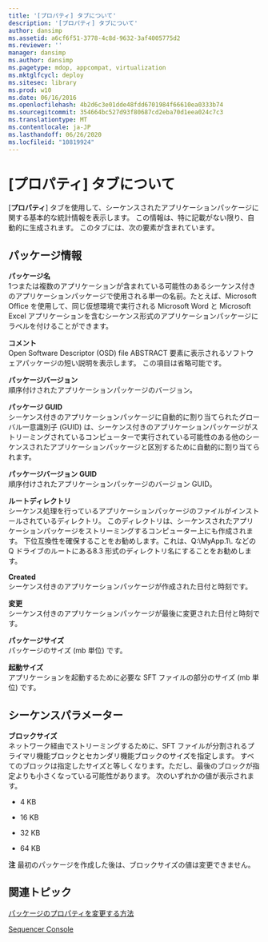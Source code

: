 ```yaml
---
title: '[プロパティ] タブについて'
description: '[プロパティ] タブについて'
author: dansimp
ms.assetid: a6cf6f51-3778-4c8d-9632-3af4005775d2
ms.reviewer: ''
manager: dansimp
ms.author: dansimp
ms.pagetype: mdop, appcompat, virtualization
ms.mktglfcycl: deploy
ms.sitesec: library
ms.prod: w10
ms.date: 06/16/2016
ms.openlocfilehash: 4b2d6c3e01dde48fdd6701984f66610ea0333b74
ms.sourcegitcommit: 354664bc527d93f80687cd2eba70d1eea024c7c3
ms.translationtype: MT
ms.contentlocale: ja-JP
ms.lasthandoff: 06/26/2020
ms.locfileid: "10819924"
---
```

# [プロパティ] タブについて


[**プロパティ**] タブを使用して、シーケンスされたアプリケーションパッケージに関する基本的な統計情報を表示します。 この情報は、特に記載がない限り、自動的に生成されます。 このタブには、次の要素が含まれています。

## パッケージ情報


<a href="" id="package-name"></a>**パッケージ名**  
1つまたは複数のアプリケーションが含まれている可能性のあるシーケンス付きのアプリケーションパッケージで使用される単一の名前。たとえば、Microsoft Office を使用して、同じ仮想環境で実行される Microsoft Word と Microsoft Excel アプリケーションを含むシーケンス形式のアプリケーションパッケージにラベルを付けることができます。

<a href="" id="comments"></a>**コメント**  
Open Software Descriptor (OSD) file ABSTRACT 要素に表示されるソフトウェアパッケージの短い説明を表示します。 この項目は省略可能です。

<a href="" id="package-version"></a>**パッケージバージョン**  
順序付けされたアプリケーションパッケージのバージョン。

<a href="" id="package-guid"></a>**パッケージ GUID**  
シーケンス付きのアプリケーションパッケージに自動的に割り当てられたグローバル一意識別子 (GUID) は、シーケンス付きのアプリケーションパッケージがストリーミングされているコンピューターで実行されている可能性のある他のシーケンスされたアプリケーションパッケージと区別するために自動的に割り当てられます。

<a href="" id="package-version-guid"></a>**パッケージバージョン GUID**  
順序付けされたアプリケーションパッケージのバージョン GUID。

<a href="" id="root-directory"></a>**ルートディレクトリ**  
シーケンス処理を行っているアプリケーションパッケージのファイルがインストールされているディレクトリ。 このディレクトリは、シーケンスされたアプリケーションパッケージをストリーミングするコンピューター上にも作成されます。 下位互換性を確保することをお勧めします。これは、Q:\\MyApp.1\\. などの Q ドライブのルートにある8.3 形式のディレクトリ名にすることをお勧めします。

<a href="" id="created"></a>**Created**  
シーケンス付きのアプリケーションパッケージが作成された日付と時刻です。

<a href="" id="modified"></a>**変更**  
シーケンス付きのアプリケーションパッケージが最後に変更された日付と時刻です。

<a href="" id="package-size"></a>**パッケージサイズ**  
パッケージのサイズ (mb 単位) です。

<a href="" id="launch-size"></a>**起動サイズ**  
アプリケーションを起動するために必要な SFT ファイルの部分のサイズ (mb 単位) です。

## シーケンスパラメーター


<a href="" id="block-size"></a>**ブロックサイズ**  
ネットワーク経由でストリーミングするために、SFT ファイルが分割されるプライマリ機能ブロックとセカンダリ機能ブロックのサイズを指定します。 すべてのブロックは指定したサイズと等しくなります。ただし、最後のブロックが指定よりも小さくなっている可能性があります。 次のいずれかの値が表示されます。

-   4 KB

-   16 KB

-   32 KB

-   64 KB

**注** 最初のパッケージを作成した後は、ブロックサイズの値は変更できません。

 

## 関連トピック


[パッケージのプロパティを変更する方法](how-to-change-package-properties.md)

[Sequencer Console](sequencer-console.md)

 

 





